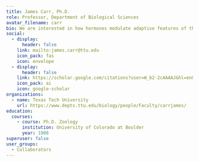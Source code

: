 ```yaml
---
title: James Carr, Ph.D.
role: Professor, Department of Biological Sciences
avatar_filename: carr
bio: We are interested in how hormones modulate adaptive features of the stress response.
social:
  - display:
      header: false
    link: mailto:james.carr@ttu.edu
    icon_pack: fas
    icon: envelope
  - display:
      header: false
    link: https://scholar.google.com/citations?user=W_b2-2cAAAAJ&hl=en&oi=ao
    icon_pack: ai
    icon: google-scholar
organizations:
  - name: Texas Tech University
    url: https://www.depts.ttu.edu/biology/people/Faculty/carrjames/
education:
  courses:
    - course: Ph.D. Zoology
      institution: University of Colorado at Boulder
      year: 1988
superuser: false
user_groups:
  - Collaborators
---
```




